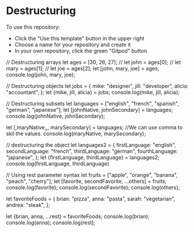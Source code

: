 # Destructuring

To use this repository:
- Click the "Use this template" button in the upper right
- Choose a name for your repository and create it
- In your own repository, click the green "Gitpod" button


// Destructuring arrays
let ages = [30, 26, 27];
// let john = ages[0];
// let mary = ages[1];
// let joe = ages[2];
let [john, mary, joe] = ages;
console.log(john, mary, joe);

// Destructuring objects
let jobs = {
    mike: "designer",
    jill: "developer",
    alicia: "accountant",
};
let {mike, jill, alicia} = jobs;
console.log(mike, jill, alicia);

//  Destructuring subsets
let languages = ["english", "french", "spanish", "german", "japanese"];
let [johnNative, johnSecondary] = languages;
console.log(johnNative, johnSecondary);

let [,maryNative,,, marySecondary] = languages; //We can use comma to skil the values.
console.log(maryNative, marySecondary);

// destructuring the object
let languages2 = {
    firstLanguage: "english",
    secondLanguage: "french",
    thirdLanguage: "german",
    fourthLanguage: "japanese",
};
let {firstLanguage, thirdLanguage} = languages2;
console.log(firstLanguage, thirdLanguage)

// Using rest parameter syntax
let fruits = ["apple", "orange", "banana", "peach", "cherry"];
let [favorite, secondFavorite, ...others] = fruits;
console.log(favorite);
console.log(secondFavorite);
console.log(others);

let favoriteFoods = {
    brian: "pizza",
    anna: "pasta",
    sarah: "vegetarian",
    andrea: "steak",
};

let {brian, anna, ...rest} = favoriteFoods;
console.log(brian);
console.log(anna);
console.log(rest);